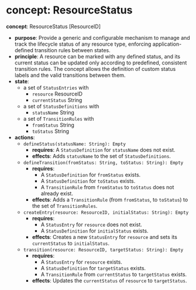 # concept: ResourceStatus

**concept**: ResourceStatus \[ResourceID]
*   **purpose**: Provide a generic and configurable mechanism to manage and track the lifecycle status of any resource type, enforcing application-defined transition rules between states.
*   **principle**: A resource can be marked with any defined status, and its current status can be updated only according to predefined, consistent transition rules. The concept allows the definition of custom status labels and the valid transitions between them.
*   **state**:
    *   a set of `StatusEntries` with
        *   `resource` ResourceID
        *   `currentStatus` String
    *   a set of `StatusDefinitions` with
        *   `statusName` String
    *   a set of `TransitionRules` with
        *   `fromStatus` String
        *   `toStatus` String
*   **actions**:
    *   `defineStatus(statusName: String): Empty`
        *   **requires**: A `StatusDefinition` for `statusName` does not exist.
        *   **effects**: Adds `statusName` to the set of `StatusDefinitions`.
    *   `defineTransition(fromStatus: String, toStatus: String): Empty`
        *   **requires**:
            *   A `StatusDefinition` for `fromStatus` exists.
            *   A `StatusDefinition` for `toStatus` exists.
            *   A `TransitionRule` from `fromStatus` to `toStatus` does not already exist.
        *   **effects**: Adds a `TransitionRule` (from `fromStatus`, to `toStatus`) to the set of `TransitionRules`.
    *   `createEntry(resource: ResourceID, initialStatus: String): Empty`
        *   **requires**:
            *   A `StatusEntry` for `resource` does not exist.
            *   A `StatusDefinition` for `initialStatus` exists.
        *   **effects**: Creates a new `StatusEntry` for `resource` and sets its `currentStatus` to `initialStatus`.
    *   `transition(resource: ResourceID, targetStatus: String): Empty`
        *   **requires**:
            *   A `StatusEntry` for `resource` exists.
            *   A `StatusDefinition` for `targetStatus` exists.
            *   A `TransitionRule` from `currentStatus` to `targetStatus` exists.
        *   **effects**: Updates the `currentStatus` of `resource` to `targetStatus`.